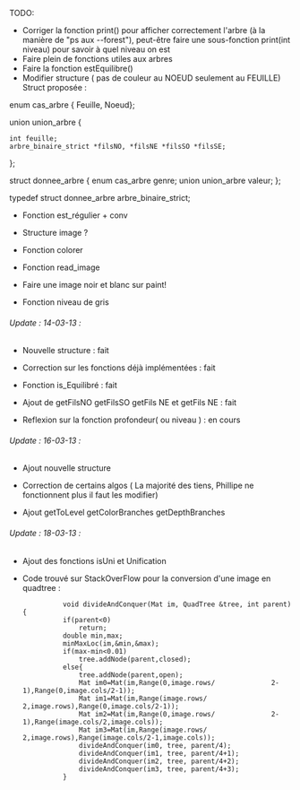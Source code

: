 TODO:

- Corriger la fonction print() pour afficher correctement l'arbre (à la manière de "ps aux --forest"), peut-être faire une sous-fonction print(int niveau) pour savoir à quel niveau on est
- Faire plein de fonctions utiles aux arbres
- Faire la fonction estEquilibre()
- Modifier structure ( pas de couleur au NOEUD seulement au FEUILLE)
Struct proposée :

enum cas_arbre { Feuille, Noeud};

union union_arbre {
    
	int feuille;
	arbre_binaire_strict *filsNO, *filsNE *filsSO *filsSE;
};


struct donnee_arbre
{
	enum cas_arbre genre;
	union union_arbre valeur;
};

typedef struct donnee_arbre arbre_binaire_strict;

- Fonction est_régulier + conv

- Structure image ?

- Fonction colorer

- Fonction read_image 

- Faire une image noir et blanc sur paint!

- Fonction niveau de gris

###### Update : 14-03-13 :

- Nouvelle structure : fait

- Correction sur les fonctions déjà implémentées : fait

- Fonction is_Equilibré : fait

- Ajout de getFilsNO getFilsSO getFils NE et getFils NE : fait

- Reflexion sur la fonction profondeur( ou niveau ) : en cours

###### Update : 16-03-13 : 

- Ajout nouvelle structure 

- Correction de certains algos ( La majorité des tiens, Phillipe ne fonctionnent plus il faut les modifier)

- Ajout getToLevel getColorBranches getDepthBranches
 
###### Update : 18-03-13 : 

- Ajout des fonctions isUni et Unification 

- Code trouvé sur StackOverFlow pour la conversion d'une image en quadtree : 

				void divideAndConquer(Mat im, QuadTree &tree, int parent){
  				if(parent<0) 
    				return;
  				double min,max;
  				minMaxLoc(im,&min,&max);
  				if(max-min<0.01)
    				tree.addNode(parent,closed);
  				else{
    				tree.addNode(parent,open);
    				Mat im0=Mat(im,Range(0,image.rows/				2-1),Range(0,image.cols/2-1));
    				Mat im1=Mat(im,Range(image.rows/				2,image.rows),Range(0,image.cols/2-1));
    				Mat im2=Mat(im,Range(0,image.rows/				2-1),Range(image.cols/2,image.cols));
    				Mat im3=Mat(im,Range(image.rows/				2,image.rows),Range(image.cols/2-1,image.cols));
    				divideAndConquer(im0, tree, parent/4);
    				divideAndConquer(im1, tree, parent/4+1);
    				divideAndConquer(im2, tree, parent/4+2);
    				divideAndConquer(im3, tree, parent/4+3);
  				}